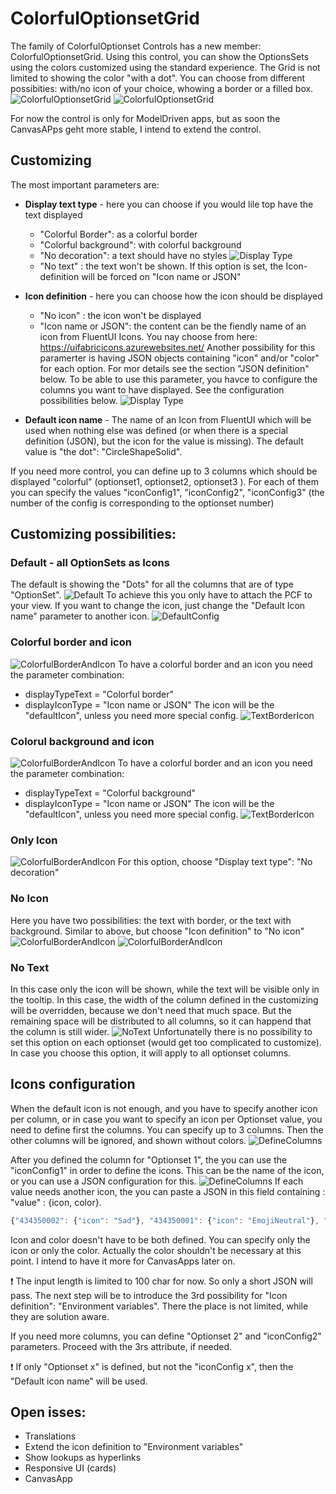 # ColorfulOptionsetGrid

The family of ColorfulOptionset Controls has a new member: ColorfulOptionsetGrid. Using this control, you can show the OptionsSets using the colors customized using the standard experience.
The Grid is not limited to showing the color "with a dot". You can choose from different possibities: with/no icon of your choice, whowing a border or a filled box.
![ColorfulOptionsetGrid](./Docs/img/ColorfulOptionsetGrid.png)
![ColorfulOptionsetGrid](./Docs/img/ColorfulOptionsetGrid.gif)

For now the control is only for ModelDriven apps, but as soon the CanvasAPps geht more stable, I intend to extend the control.

## Customizing
The most important parameters are:
-  **Display text type** - here you can choose if you would lile top have the text displayed 
    - "Colorful Border": as a colorful border 
    - "Colorful background": with colorful background
    - "No decoration": a text should have no styles
![Display Type](./Docs/img/config/TextDecorationConfig.png)
    - "No text" : the text won't be shown. If this option is set, the Icon-definition will be forced on "Icon name or JSON"

- **Icon definition** - here you can choose how the icon should be displayed
    - "No icon" : the icon won't be displayed
    - "Icon name or JSON": the content can be the fiendly name of an icon from FluentUI Icons. You nay choose from here: https://uifabricicons.azurewebsites.net/
    Another possibility for this paramerter is having JSON objects containing "icon" and/or "color" for each option. For mor details see the section "JSON definition" below.
    To be able to use this parameter, you havce to configure the columns you want to have displayed. See the configuration possibilities below.
![Display Type](./Docs/img/config/IconTypes.png)

- **Default icon name** - The name of an Icon from FluentUI which will be used when nothing else was defined (or when there is a special definition (JSON), but the icon for the value is missing). The default value is "the dot": "CircleShapeSolid".

If you need more control, you can define up to 3 columns which should be displayed "colorful" (optionset1, optionset2, optionset3 ). For each of them you can specify the values "iconConfig1", "iconConfig2", "iconConfig3" (the number of the config is corresponding to the optionset number)

## Customizing possibilities:

### Default  - all OptionSets as Icons
The default is showing the "Dots" for all the columns that are of type "OptionSet".
![Default](./Docs/img/Default.png)
To achieve this you only have to attach the PCF to your view.
If you want to change the icon, just change the "Default Icon name" parameter to another icon.
![DefaultConfig](./Docs/img/config/Default.png)

### Colorful border and icon
![ColorfulBorderAndIcon](./Docs/img/Icon_And_TextBorder.png)
To have a colorful border and an icon you need the parameter combination:
- displayTypeText = "Colorful border"
- displayIconType = "Icon name or JSON"
The icon will be the "defaultIcon", unless you need more special config.
![TextBorderIcon](./Docs/img/config/TextBorder_Icon.png)

### Colorul background and icon
![ColorfulBorderAndIcon](./Docs/img/Icon_And_TextBox.png)
To have a colorful border and an icon you need the parameter combination:
- displayTypeText = "Colorful background"
- displayIconType = "Icon name or JSON"
The icon will be the "defaultIcon", unless you need more special config.
![TextBorderIcon](./Docs/img/config/TextBackground_Icon.png)

### Only Icon
![ColorfulBorderAndIcon](./Docs/img/Icon_And_TextSimple.png)
For this option, choose "Display text type": "No decoration"

### No Icon
Here you have two possibilities: the text with border, or the text with background. Similar to above, but choose "Icon definition" to "No icon"
![ColorfulBorderAndIcon](./Docs/img/NoIcon_TextBorder.png)
![ColorfulBorderAndIcon](./Docs/img/NoIcon_TextBox.png) 

### No Text
In this case only the icon will be shown, while the text will be visible only in the tooltip. In this case, the width of the column defined in the customizing will be overridden, because we don't need that much space. But the remaining space will be distributed to all columns, so it can happend that the column is still wider.
![NoText](./Docs/img/TextDisplayOption_NoText.png)
Unfortunatelly there is no possibility to set this option on each optionset (would get too complicated to customize). In case you choose this option, it will apply to all optionset columns.

## Icons configuration
When the default icon is not enough, and you have to specify another icon per column, or in case you want to specify an icon per Optionset value, you need to define first the columns. You can specify up to 3 columns. Then the other columns will be ignored, and shown without colors.
![DefineColumns](./Docs/img/config/ChooseColumns.png)

After you defined the column for "Optionset 1", the you can use the "iconConfig1" in order to define the icons. This can be the name of the icon, or you can use a JSON configuration for this.
![DefineColumns](./Docs/img/config/iconConfig_Name.png)
If each value needs another icon, the you can paste a JSON in this field containing : "value" : {icon, color}. 
```javascript
{"434350002": {"icon": "Sad"}, "434350001": {"icon": "EmojiNeutral"}, "434350000":{"icon":"Emoji2"}, "434350003":{ "color": "black"}}
```
Icon and color doesn't have to be both defined. You can specify only the icon or only the color. 
Actually the color shouldn't be necessary at this point. I intend to have it more for CanvasApps later on. 

&#10071; The input length is limited to 100 char for now. So only a short JSON will pass. The next step will be to introduce the 3rd possibility for "Icon definition": "Environment variables". There the place is not limited, while they are solution aware.


If you need more columns, you can define "Optionset 2" and "iconConfig2" parameters. Proceed with the 3rs attribute, if needed.

&#10071; If only "Optionset x" is defined, but not the "iconConfig x", then the "Default icon name" will be used.


## Open isses:
- Translations
- Extend the icon definition to "Environment variables"
- Show lookups as hyperlinks
- Responsive UI (cards)
- CanvasApp


